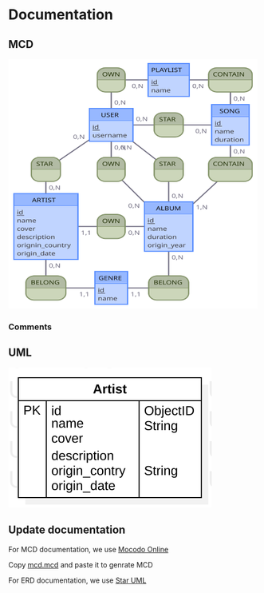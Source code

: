 # Documentation

## MCD

<img src="./mcd/mcd.svg" width="500" height="500">

### Comments

## UML 

<img src="./uml/erd.svg">

## Update documentation 

For MCD documentation, we use [Mocodo Online](https://www.mocodo.net/)

Copy [mcd.mcd](./mcd/mcd.mcd) and paste it to genrate MCD

For ERD documentation, we use [Star UML](https://staruml.io/) 
